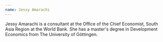 ```yaml
---
name: Jessy Amarachi
---
```

Jessy Amarachi is a consultant at the Office of the Chief Economist, South Asia Region at the World Bank. She has a master's degree in Development Economics from The University of Göttingen. 
